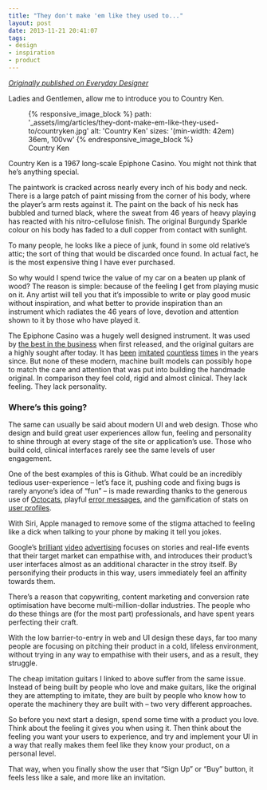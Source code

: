 ```yaml
---
title: "They don't make 'em like they used to..."
layout: post
date: 2013-11-21 20:41:07
tags:
- design
- inspiration
- product
---
```


[*Originally published on Everyday Designer*](http://everydaydesigner.net/design/they-dont-make-em-like-they-used-to)

Ladies and Gentlemen, allow me to introduce you to Country Ken.

<figure class="image image--pull-left">
  {% responsive_image_block %}
    path: '_assets/img/articles/they-dont-make-em-like-they-used-to/countryken.jpg'
    alt: 'Country Ken'
    sizes: '(min-width: 42em) 36em, 100vw'
  {% endresponsive_image_block %}

  <figcaption class="image__caption">Country Ken</figcaption>
</figure>

Country Ken is a 1967 long-scale Epiphone Casino. You might not think that he’s anything special.

The paintwork is cracked across nearly every inch of his body and neck. There is a large patch of paint missing from the corner of his body, where the player’s arm rests against it. The paint on the back of his neck has bubbled and turned black, where the sweat from 46 years of heavy playing has reacted with his nitro-cellulose finish. The original Burgundy Sparkle colour on his body has faded to a dull copper from contact with sunlight.

To many people, he looks like a piece of junk, found in some old relative’s attic; the sort of thing that would be discarded once found. In actual fact, he is the most expensive thing I have ever purchased.

So why would I spend twice the value of my car on a beaten up plank of wood? The reason is simple: because of the feeling I get from playing music on it. Any artist will tell you that it’s impossible to write or play good music without inspiration, and what better to provide inspiration than an instrument which radiates the 46 years of love, devotion and attention shown to it by those who have played it.

The Epiphone Casino was a hugely well designed instrument. It was used by [the best in the business](http://www2.gibson.com/News-Lifestyle/Features/en-us/beatles-casino-0414.aspx) when first released, and the original guitars are a highly sought after today. It has [been](http://www.epiphone.com/Products/Archtop/Casino.aspx) <a href="http://www.heritageguitar.com/models/h530trchp90_specs.html" data-proofer-ignore>imitated</a> <a href="http://www.peerlessguitars.eu/#/songbird/4557055055" data-proofer-ignore>countless</a> [times](http://www.guitarfetish.com/XV-910-Semi-Hollowbody-Alnico-P90-Dogears-Trapeze-Tailpiece_c_186.html) in the years since. But none of these modern, machine built models can possibly hope to match the care and attention that was put into building the handmade original. In comparison they feel cold, rigid and almost clinical. They lack feeling. They lack personality.

### Where’s this going?

The same can usually be said about modern UI and web design. Those who design and build great user experiences allow fun, feeling and personality to shine through at every stage of the site or application’s use. Those who build cold, clinical interfaces rarely see the same levels of user engagement.

One of the best examples of this is Github. What could be an incredibly tedious user-experience – let’s face it, pushing code and fixing bugs is rarely anyone’s idea of “fun” – is made rewarding thanks to the generous use of [Octocats](http://octodex.github.com/), playful [error messages](https://github.com/500), and the gamification of stats on [user profiles](https://github.com/molovo).

With Siri, Apple managed to remove some of the stigma attached to feeling like a dick when talking to your phone by making it tell you jokes.

Google’s [brilliant](http://www.youtube.com/watch?v=8aCYZ3gXfy8) [video](http://www.youtube.com/watch?v=sr1Qz63AzK8) [advertising](http://www.youtube.com/watch?v=h64_H6TOz4k) focuses on stories and real-life events that their target market can empathise with, and introduces their product’s user interfaces almost as an additional character in the stroy itself. By personifying their products in this way, users immediately feel an affinity towards them.

There’s a reason that copywriting, content marketing and conversion rate optimisation have become multi-million-dollar industries. The people who do these things are (for the most part) professionals, and have spent years perfecting their craft.

With the low barrier-to-entry in web and UI design these days, far too many people are focusing on pitching their product in a cold, lifeless environment, without trying in any way to empathise with their users, and as a result, they struggle.

The cheap imitation guitars I linked to above suffer from the same issue. Instead of being built by people who love and make guitars, like the original they are attempting to imitate, they are built by people who know how to operate the machinery they are built with – two very different approaches.

So before you next start a design, spend some time with a product you love. Think about the feeling it gives you when using it. Then think about the feeling you want your users to experience, and try and implement your UI in a way that really makes them feel like they know your product, on a personal level.

That way, when you finally show the user that “Sign Up” or “Buy” button, it feels less like a sale, and more like an invitation.